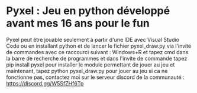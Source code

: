 # Pyxel : Jeu en python développé avant mes 16 ans pour le fun

Pyxel peut être jouable seulement à partir d'une IDE avec Visual Studio Code ou en installant python et de lancer le fichier pyxel_draw.py via l'invite de commandes avec ce raccourci suivant :
Windows+R et tapez cmd dans la barre de recherche de programmes et dans l'invite de commande tapez pip install pyxel pour installer le module permettant de jouer au jeu et maintenant,
tapez python pyxel_draw.py pour jouer au jeu si ca ne fonctionne pas, contactez moi sur le serveur discord de la communauté : https://discord.gg/W5SfZHf6Tp
